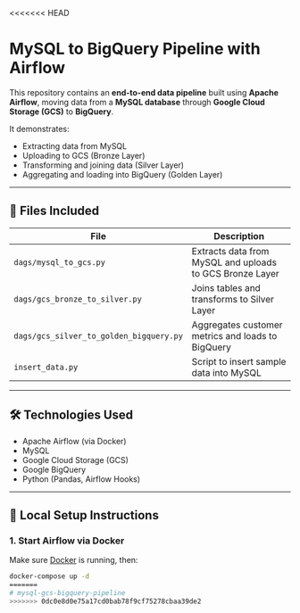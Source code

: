 <<<<<<< HEAD
# MySQL to BigQuery Pipeline with Airflow

This repository contains an **end-to-end data pipeline** built using **Apache Airflow**, moving data from a **MySQL database** through **Google Cloud Storage (GCS)** to **BigQuery**.

It demonstrates:
- Extracting data from MySQL
- Uploading to GCS (Bronze Layer)
- Transforming and joining data (Silver Layer)
- Aggregating and loading into BigQuery (Golden Layer)

---

## 📁 Files Included

| File | Description |
|------|-------------|
| `dags/mysql_to_gcs.py` | Extracts data from MySQL and uploads to GCS Bronze Layer |
| `dags/gcs_bronze_to_silver.py` | Joins tables and transforms to Silver Layer |
| `dags/gcs_silver_to_golden_bigquery.py` | Aggregates customer metrics and loads to BigQuery |
| `insert_data.py` | Script to insert sample data into MySQL |

---

## 🛠️ Technologies Used

- Apache Airflow (via Docker)
- MySQL
- Google Cloud Storage (GCS)
- Google BigQuery
- Python (Pandas, Airflow Hooks)

---

## 🧪 Local Setup Instructions

### 1. Start Airflow via Docker

Make sure [Docker](https://www.docker.com/products/docker-desktop/) is running, then:

```bash
docker-compose up -d
=======
# mysql-gcs-bigquery-pipeline
>>>>>>> 0dc0e8d0e75a17cd0bab78f9cf75278cbaa39de2
